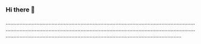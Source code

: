 ### Hi there 👋

...........................................................................................................................................................................................................................................................................................................................................................................